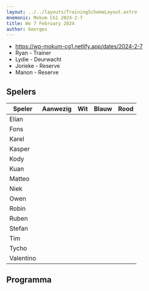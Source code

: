 ```yaml
---
layout: ../../layouts/TrainingSchemaLayout.astro
mnemonic: Mokum CG1 2024-2-7
title: Wo 7 February 2024
author: Georges
---
```


- https://wp-mokum-cg1.netlify.app/dates/2024-2-7
- Ryan - Trainer
- Lydie - Deurwacht
- Jorieke - Reserve
- Manon - Reserve
## Spelers
| Speler | Aanwezig | Wit | Blauw | Rood |
|--------|----------|-----|-------|------|
| Elian | | | | | |
| Fons | | | | | |
| Karel | | | | | |
| Kasper | | | | | |
| Kody | | | | | |
| Kuan | | | | | |
| Matteo | | | | | |
| Niek | | | | | |
| Owen | | | | | |
| Robin | | | | | |
| Ruben | | | | | |
| Stefan | | | | | |
| Tim | | | | | |
| Tycho | | | | | |
| Valentino | | | | | |
## Programma




